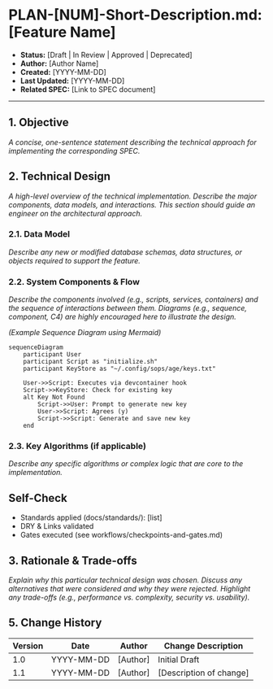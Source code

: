 # PLAN-[NUM]-Short-Description.md: [Feature Name]

*   **Status:** [Draft | In Review | Approved | Deprecated]
*   **Author:** [Author Name]
*   **Created:** [YYYY-MM-DD]
*   **Last Updated:** [YYYY-MM-DD]
*   **Related SPEC:** [Link to SPEC document]

---

## 1. Objective

*A concise, one-sentence statement describing the technical approach for implementing the corresponding SPEC.*

## 2. Technical Design

*A high-level overview of the technical implementation. Describe the major components, data models, and interactions. This section should guide an engineer on the architectural approach.*

### 2.1. Data Model

*Describe any new or modified database schemas, data structures, or objects required to support the feature.*

### 2.2. System Components & Flow

*Describe the components involved (e.g., scripts, services, containers) and the sequence of interactions between them. Diagrams (e.g., sequence, component, C4) are highly encouraged here to illustrate the design.*

*(Example Sequence Diagram using Mermaid)*
```mermaid
sequenceDiagram
    participant User
    participant Script as "initialize.sh"
    participant KeyStore as "~/.config/sops/age/keys.txt"

    User->>Script: Executes via devcontainer hook
    Script->>KeyStore: Check for existing key
    alt Key Not Found
        Script->>User: Prompt to generate new key
        User->>Script: Agrees (y)
        Script->>Script: Generate and save new key
    end
```

### 2.3. Key Algorithms (if applicable)

*Describe any specific algorithms or complex logic that are core to the implementation.*

## Self-Check

- Standards applied (docs/standards/): [list]
- DRY & Links validated
- Gates executed (see workflows/checkpoints-and-gates.md)

## 3. Rationale & Trade-offs

*Explain why this particular technical design was chosen. Discuss any alternatives that were considered and why they were rejected. Highlight any trade-offs (e.g., performance vs. complexity, security vs. usability).*

## 5. Change History

| Version | Date | Author | Change Description |
|---|---|---|---|
| 1.0 | YYYY-MM-DD | [Author] | Initial Draft |
| 1.1 | YYYY-MM-DD | [Author] | [Description of change] |*

